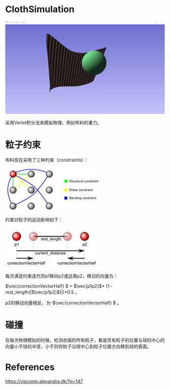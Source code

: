 # ClothSimulation

![ClothSimulation](pictures/ClothSimulation.gif)

采用Verlet积分法来模拟物理，例如布料的重力。

# 粒子约束

布料现在采用了三种约束（constraints）：

![cloth](pictures/Constraints.png)

约束对粒子的运动影响如下：



![constraint](pictures/constraintInfluence.png)

每次满足约束迭代将p1移向p2或远离p2，移动的向量为：

 $\vec{correctionVectorHalf} $ = $\vec{p1p2}$* (1 - rest_length/|$\vec{p1p2}$)|)*0.5 。

p2的移动向量相反，为-$\vec{correctionVectorHalf} $ 。

# 碰撞

在每次物理模拟的时候，检测衣服的所有粒子，看是否有粒子的位置与球的中心的向量小于球的半径，小于则将粒子沿球中心到粒子位置方向移到球的表面。

# References

https://viscomp.alexandra.dk/?p=147